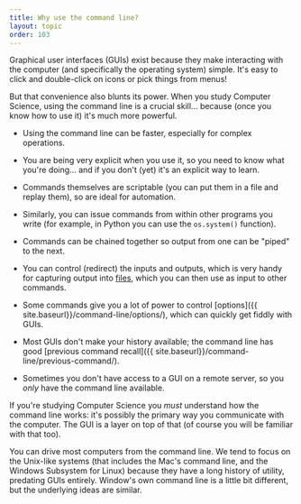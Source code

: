 ```yaml
---
title: Why use the command line?
layout: topic
order: 103
---
```


Graphical user interfaces (GUIs) exist because they make interacting with the
computer (and specifically the operating system) simple. It's easy to click
and double-click on icons or pick things from menus! 

But that convenience also blunts its power. When you study Computer Science,
using the command line is a crucial skill... because (once you know how to use
it) it's much more powerful.

* Using the command line can be faster, especially for complex operations.

* You are being very explicit when you use it, so you need to know what
  you're doing... and if you don't (yet) it's an explicit way to learn.
  
* Commands themselves are scriptable (you can put them in a file and replay
  them), so are ideal for automation.

* Similarly, you can issue commands from within other programs you write (for
  example, in Python you can use the `os.system()` function).

* Commands can be chained together so output from one can be "piped" to the
  next.

* You can control (redirect) the inputs and outputs, which is very handy for
  capturing output into [files]({{site.baseurl}}/files/contents/), which you
  can then use as input to other commands.

* Some commands give you a lot of power to control
  [options]({{ site.baseurl}}/command-line/options/), which can quickly get
  fiddly with GUIs.

* Most GUIs don't make your history available; the command line has good
  [previous command recall]({{ site.baseurl}}/command-line/previous-command/).

* Sometimes you don't have access to a GUI on a remote server, so you _only_
  have the command line available.


If you're studying Computer Science you _must_ understand how the command line
works: it's possibly the primary way you communicate with the computer. The GUI
is a layer on top of that (of course you will be familiar with that too).

You can drive most computers from the command line. We tend to focus on the
Unix-like systems (that includes the Mac's command line, and the Windows
Subsystem for Linux) because they have a long history of utility, predating
GUIs entirely. Window's own command line is a little bit different, but the
underlying ideas are similar.

